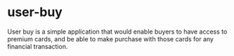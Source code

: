 # user-buy

User buy is a simple application that would enable buyers to have access to premium cards, and be able to make purchase with those cards for any financial transaction.

